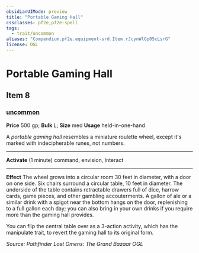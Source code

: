 ```yaml
---
obsidianUIMode: preview
title: "Portable Gaming Hall"
cssclasses: pf2e,pf2e-spell
tags:
  - trait/uncommon
aliases: "Compendium.pf2e.equipment-srd.Item.rJcynWlGp05cLsrG"
license: OGL
---
```

# Portable Gaming Hall
## Item 8
### [uncommon](uncommon "Uncommon Rarity Trait")


**Price** 500 gp; 
**Bulk** L; **Size** med
**Usage** held-in-one-hand

A _portable gaming hall_ resembles a miniature roulette wheel, except it's marked with indecipherable runes, not numbers.

* * *

**Activate** (1 minute) command, envision, Interact

* * *

**Effect** The wheel grows into a circular room 30 feet in diameter, with a door on one side. Six chairs surround a circular table, 10 feet in diameter. The underside of the table contains retractable drawers full of dice, harrow cards, game pieces, and other gambling accouterments. A gallon of ale or a similar drink with a spigot near the bottom hangs on the door, replenishing to a full gallon each day; you can also bring in your own drinks if you require more than the gaming hall provides.

You can flip the central table over as a 3-action activity, which has the manipulate trait, to revert the gaming hall to its original form.

*Source: Pathfinder Lost Omens: The Grand Bazaar*
*OGL*
